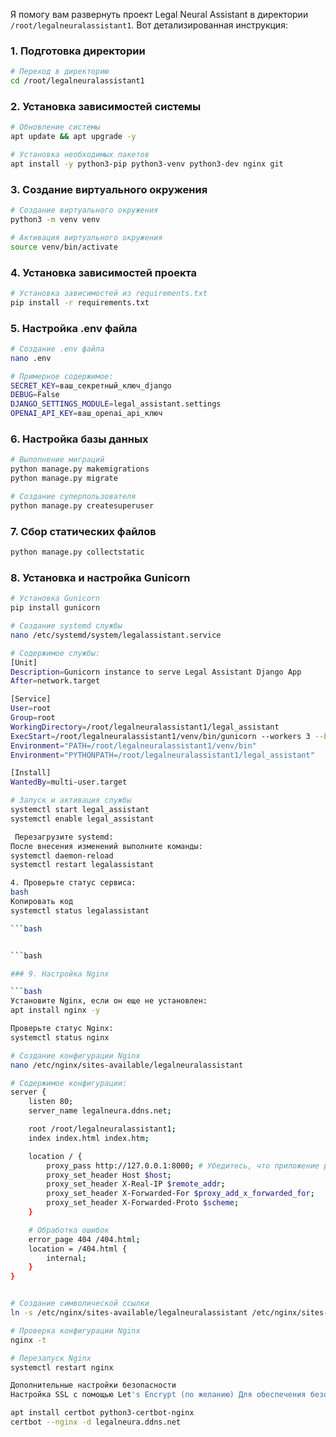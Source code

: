 Я помогу вам развернуть проект Legal Neural Assistant в директории `/root/legalneuralassistant1`. Вот детализированная инструкция:

### 1. Подготовка директории

```bash
# Переход в директорию
cd /root/legalneuralassistant1
```

### 2. Установка зависимостей системы

```bash
# Обновление системы
apt update && apt upgrade -y

# Установка необходимых пакетов
apt install -y python3-pip python3-venv python3-dev nginx git
```

### 3. Создание виртуального окружения

```bash
# Создание виртуального окружения
python3 -m venv venv

# Активация виртуального окружения
source venv/bin/activate
```

### 4. Установка зависимостей проекта

```bash
# Установка зависимостей из requirements.txt
pip install -r requirements.txt
```

### 5. Настройка .env файла

```bash
# Создание .env файла
nano .env

# Примерное содержимое:
SECRET_KEY=ваш_секретный_ключ_django
DEBUG=False
DJANGO_SETTINGS_MODULE=legal_assistant.settings
OPENAI_API_KEY=ваш_openai_api_ключ
```


### 6. Настройка базы данных

```bash
# Выполнение миграций
python manage.py makemigrations
python manage.py migrate

# Создание суперпользователя
python manage.py createsuperuser
```

### 7. Сбор статических файлов

```bash
python manage.py collectstatic
```

### 8. Установка и настройка Gunicorn

```bash
# Установка Gunicorn
pip install gunicorn

# Создание systemd службы
nano /etc/systemd/system/legalassistant.service

# Содержимое службы:
[Unit]
Description=Gunicorn instance to serve Legal Assistant Django App
After=network.target

[Service]
User=root
Group=root
WorkingDirectory=/root/legalneuralassistant1/legal_assistant
ExecStart=/root/legalneuralassistant1/venv/bin/gunicorn --workers 3 --bind 127.0.0.1:8000 legal_assistant.wsgi:application
Environment="PATH=/root/legalneuralassistant1/venv/bin"
Environment="PYTHONPATH=/root/legalneuralassistant1/legal_assistant"

[Install]
WantedBy=multi-user.target

# Запуск и активация службы
systemctl start legal_assistant
systemctl enable legal_assistant
```
```bash
 Перезагрузите systemd:
После внесения изменений выполните команды:
systemctl daemon-reload
systemctl restart legalassistant

4. Проверьте статус сервиса:
bash
Копировать код
systemctl status legalassistant

```bash


```bash

### 9. Настройка Nginx

```bash
Установите Nginx, если он еще не установлен:
apt install nginx -y

Проверьте статус Nginx:
systemctl status nginx

# Создание конфигурации Nginx
nano /etc/nginx/sites-available/legalneuralassistant

# Содержимое конфигурации:
server {
    listen 80;
    server_name legalneura.ddns.net;

    root /root/legalneuralassistant1;
    index index.html index.htm;

    location / {
        proxy_pass http://127.0.0.1:8000; # Убедитесь, что приложение работает на этом порту
        proxy_set_header Host $host;
        proxy_set_header X-Real-IP $remote_addr;
        proxy_set_header X-Forwarded-For $proxy_add_x_forwarded_for;
        proxy_set_header X-Forwarded-Proto $scheme;
    }

    # Обработка ошибок
    error_page 404 /404.html;
    location = /404.html {
        internal;
    }
}


# Создание символической ссылки
ln -s /etc/nginx/sites-available/legalneuralassistant /etc/nginx/sites-enabled/

# Проверка конфигурации Nginx
nginx -t

# Перезапуск Nginx
systemctl restart nginx
```
```bash
Дополнительные настройки безопасности
Настройка SSL с помощью Let's Encrypt (по желанию) Для обеспечения безопасности можно настроить SSL-сертификат через Let's Encrypt:

apt install certbot python3-certbot-nginx
certbot --nginx -d legalneura.ddns.net
